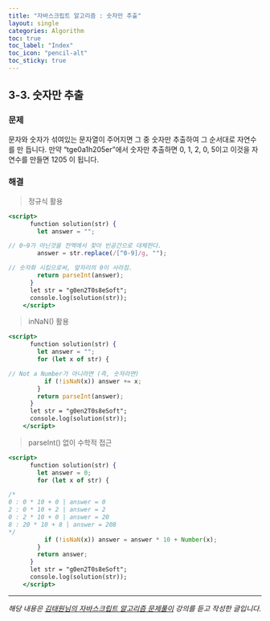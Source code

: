 ```yaml
---
title: "자바스크립트 알고리즘 : 숫자만 추출"
layout: single
categories: Algorithm
toc: true
toc_label: "Index"
toc_icon: "pencil-alt"
toc_sticky: true
---
```


## 3-3. 숫자만 추출

### 문제

문자와 숫자가 섞여있는 문자열이 주어지면 그 중 숫자만 추출하여 그 순서대로 자연수를 만
듭니다.
만약 “tge0a1h205er”에서 숫자만 추출하면 0, 1, 2, 0, 5이고 이것을 자연수를 만들면 1205
이 됩니다.

### 해결

> 정규식 활용

```jsx
<script>
      function solution(str) {
        let answer = "";

// 0~9가 아닌것을 전역에서 찾아 빈공간으로 대체한다.
        answer = str.replace(/[^0-9]/g, "");

// 숫자화 시킴으로써, 앞자리의 0이 사라짐.
        return parseInt(answer);
      }
      let str = "g0en2T0s8eSoft";
      console.log(solution(str));
    </script>
```

> inNaN() 활용

```jsx
<script>
      function solution(str) {
        let answer = "";
        for (let x of str) {

// Not a Number가 아니라면 (즉, 숫자라면)
          if (!isNaN(x)) answer += x;
        }
        return parseInt(answer);
      }
      let str = "g0en2T0s8eSoft";
      console.log(solution(str));
    </script>
```

> parseInt() 없이 수학적 접근

```jsx
<script>
      function solution(str) {
        let answer = 0;
        for (let x of str) {

/*
0 : 0 * 10 + 0 | answer = 0
2 : 0 * 10 + 2 | answer = 2
0 : 2 * 10 + 0 | answer = 20
8 : 20 * 10 + 8 | answer = 208
*/
          if (!isNaN(x)) answer = answer * 10 + Number(x);
        }
        return answer;
      }
      let str = "g0en2T0s8eSoft";
      console.log(solution(str));
    </script>
```

---

_해당 내용은 [김태원님의 자바스크립트 알고리즘 문제풀이](https://www.inflearn.com/course/%EC%9E%90%EB%B0%94%EC%8A%A4%ED%81%AC%EB%A6%BD%ED%8A%B8-%EC%95%8C%EA%B3%A0%EB%A6%AC%EC%A6%98-%EB%AC%B8%EC%A0%9C%ED%92%80%EC%9D%B4/dashboard) 강의를 듣고 작성한 글입니다._
